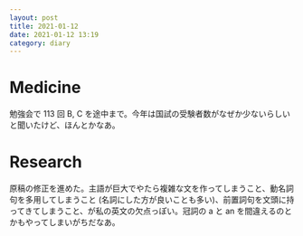 ```yaml
---
layout: post
title: 2021-01-12
date: 2021-01-12 13:19
category: diary
---
```


# Medicine
勉強会で 113 回 B, C を途中まで。今年は国試の受験者数がなぜか少ないらしいと聞いたけど、ほんとかなあ。

# Research
原稿の修正を進めた。主語が巨大でやたら複雑な文を作ってしまうこと、動名詞句を多用してしまうこと (名詞にした方が良いことも多い)、前置詞句を文頭に持ってきてしまうこと、が私の英文の欠点っぽい。冠詞の a と an を間違えるのとかもやってしまいがちだなあ。
